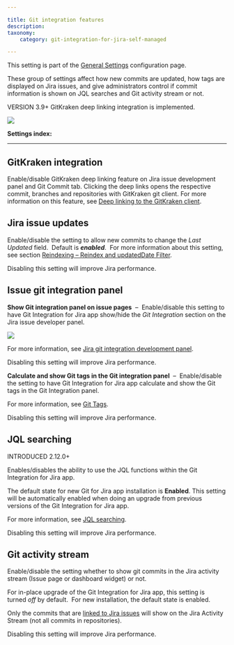 ```yaml
---

title: Git integration features
description:
taxonomy:
    category: git-integration-for-jira-self-managed

---
```

This setting is part of the [General Settings](/git-integration-for-jira-self-managed/General-Settings) configuration page.


These group of settings affect how new commits are updated, how tags are displayed on Jira issues, and give administrators control if commit information is shown on JQL searches and Git activity stream or not.

VERSION 3.9+ GitKraken deep linking integration is implemented.

![](https://bigbrassband.atlassian.net/wiki/download/thumbnails/1207795905/gitserver-gencfg-git-integration-options.png?version=1&modificationDate=1647771632980&cacheVersion=1&api=v2&width=564&height=334)

**Settings index:**

* * *

## GitKraken integration

Enable/disable GitKraken deep linking feature on Jira issue development panel and Git Commit tab. Clicking the deep links opens the respective commit, branches and repositories with GitKraken git client. For more information on this feature, see [Deep linking to the GitKraken client](/wiki/spaces/GIJDC/pages/1955430423/Deep+Linking+to+the+GitKraken+Git+client).

## Jira issue updates

Enable/disable the setting to allow new commits to change the _Last Updated_ field.  Default is _**enabled**_.  For more information about this setting, see section [Reindexing – Reindex and updatedDate Filter](/git-integration-for-jira-self-managed/Reindexing).

Disabling this setting will improve Jira performance.

## Issue git integration panel

**Show Git integration panel on issue pages**  –  Enable/disable this setting to have Git Integration for Jira app show/hide the _Git Integration_ section on the Jira issue developer panel.

![](https://bigbrassband.atlassian.net/wiki/download/attachments/1207795905/jira-issue-dev-panel.png?version=2&modificationDate=1632661767019&cacheVersion=1&api=v2)

For more information, see [Jira git integration development panel](/wiki/spaces/GIJDC/pages/1930399012/Jira+Git+integration+development+panel).

Disabling this setting will improve Jira performance.


**Calculate and show Git tags in the Git integration panel**  –  Enable/disable the setting to have Git Integration for Jira app calculate and show the Git tags in the Git Integration panel.

For more information, see [Git Tags](/git-integration-for-jira-self-managed/Git-tags).

Disabling this setting will improve Jira performance.

## JQL searching

INTRODUCED 2.12.0+

Enables/disables the ability to use the JQL functions within the Git Integration for Jira app.

The default state for new Git for Jira app installation is **Enabled**. This setting will be automatically enabled when doing an upgrade from previous versions of the Git Integration for Jira app.

For more information, see [JQL searching](/git-integration-for-jira-self-managed/JQL-searching).

Disabling this setting will improve Jira performance.

## Git activity stream

Enable/disable the setting whether to show git commits in the Jira activity stream (Issue page or dashboard widget) or not.

For in-place upgrade of the Git Integration for Jira app, this setting is turned _off_ by default.  For new installation, the default state is enabled.

Only the commits that are [linked to Jira issues](/wiki/spaces/GIJDC/pages/1930398265/Linking+git+commits+to+Jira+issues) will show on the Jira Activity Stream (not all commits in repositories).

Disabling this setting will improve Jira performance.

